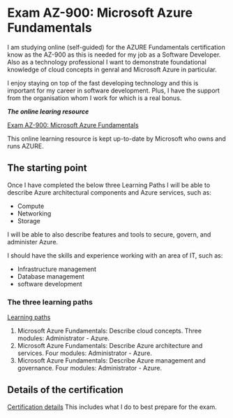 # Exam AZ-900: Microsoft Azure Fundamentals

I am studying online (self-guided) for the AZURE Fundamentals certification know as the AZ-900 as this is needed for my job as a Software Developer. Also as a technology professional I want to demonstrate foundational knowledge of cloud concepts in genral and Microsoft Azure in particular.

I enjoy staying on top of the fast developing technology and this is important for my career in software development. Plus, I have the support from the organisation whom I work for which is a real bonus. 

***The online learing resource***

[Exam AZ-900: Microsoft Azure Fundamentals](https://learn.microsoft.com/en-us/certifications/exams/az-900/)

This online learning resource is kept up-to-date by Microsoft who owns and runs AZURE.

## The starting point

Once I have completed the below three Learning Paths I will be able to describe Azure architectural components and Azure services, such as:
- Compute
- Networking
- Storage

I will be able to also describe features and tools to secure, govern, and administer Azure.

I should have the skills and experience working with an area of IT, such as:
- Infrastructure management
- Database management
- software development

### The three learning paths

[Learning paths](https://learn.microsoft.com/en-us/training/browse/?roles=administrator&products=azure&terms=Azure%20fundamentals&resource_type=learning%20path)

1. Microsoft Azure Fundamentals: Describe cloud concepts.
Three modules: Administrator - Azure.
2. Microsoft Azure Fundamentals: Describe Azure architecture and services.
Four modules: Administrator - Azure.
3. Microsoft Azure Fundamentals: Describe Azure management and governance.
Four modules: Administrator - Azure.

## Details of the certification

[Certification details](https://learn.microsoft.com/en-us/certifications/azure-fundamentals/)
This includes what I do to best prepare for the exam.






